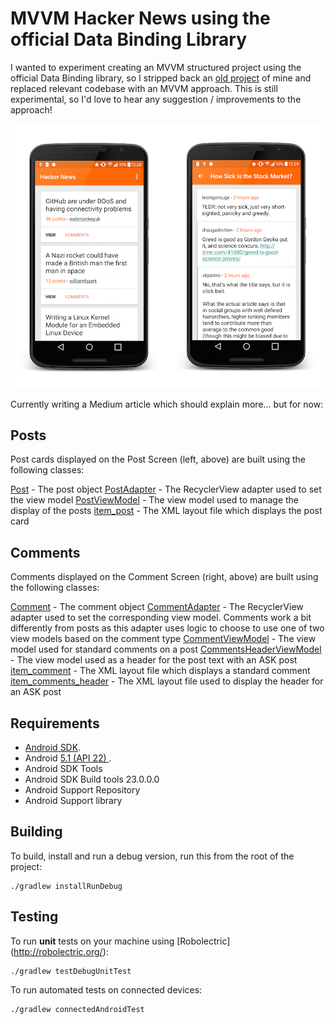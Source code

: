 MVVM Hacker News using the official Data Binding Library
========================================================

I wanted to experiment creating an MVVM structured project using the official Data Binding library,
so I stripped back an [old project](https://github.com/hitherejoe/HackerNewsReader) of mine and replaced relevant codebase with an MVVM approach. This is still experimental,
so I'd love to hear any suggestion / improvements to the approach!

<p align="center">
    <img src="images/screens.png" alt="Screenshots"/>
</p>

Currently writing a Medium article which should explain more... but for now:

Posts
-----

Post cards displayed on the Post Screen (left, above) are built using the following classes:

[Post]() - The post object
[PostAdapter]() - The RecyclerView adapter used to set the view model
[PostViewModel]() - The view model used to manage the display of the posts
[item_post]() - The XML layout file which displays the post card

Comments
--------

Comments displayed on the Comment Screen (right, above) are built using the following classes:

[Comment]() - The comment object
[CommentAdapter]() - The RecyclerView adapter used to set the corresponding view model. Comments work a bit differently
from posts as this adapter uses logic to choose to use one of two view models based on the comment type
[CommentViewModel]() - The view model used for standard comments on a post
[CommentsHeaderViewModel]() - The view model used as a header for the post text with an ASK post
[item_comment]() - The XML layout file which displays a standard comment
[item_comments_header]() - The XML layout file used to display the header for an ASK post

Requirements
------------

 - [Android SDK](http://developer.android.com/sdk/index.html).
 - Android [5.1 (API 22) ](http://developer.android.com/tools/revisions/platforms.html#5.1).
 - Android SDK Tools
 - Android SDK Build tools 23.0.0.0
 - Android Support Repository
 - Android Support library

Building
--------

To build, install and run a debug version, run this from the root of the project:

    ./gradlew installRunDebug
    
Testing
--------

To run **unit** tests on your machine using [Robolectric] (http://robolectric.org/):

    ./gradlew testDebugUnitTest
    
To run automated tests on connected devices:

    ./gradlew connectedAndroidTest
